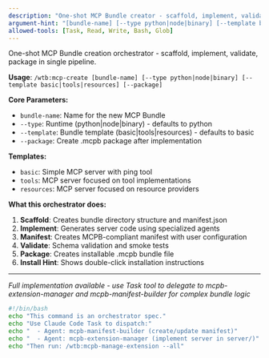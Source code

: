 ```yaml
---
description: "One-shot MCP Bundle creator - scaffold, implement, validate, package"
argument-hint: "[bundle-name] [--type python|node|binary] [--template basic|tools|resources] [--package]"
allowed-tools: [Task, Read, Write, Bash, Glob]
---
```


One-shot MCP Bundle creation orchestrator - scaffold, implement, validate, package in single pipeline.

**Usage**: `/wtb:mcp-create [bundle-name] [--type python|node|binary] [--template basic|tools|resources] [--package]`

**Core Parameters:**
- `bundle-name`: Name for the new MCP Bundle
- `--type`: Runtime (python|node|binary) - defaults to python
- `--template`: Bundle template (basic|tools|resources) - defaults to basic
- `--package`: Create .mcpb package after implementation

**Templates:**
- `basic`: Simple MCP server with ping tool
- `tools`: MCP server focused on tool implementations  
- `resources`: MCP server focused on resource providers

**What this orchestrator does:**
1. **Scaffold**: Creates bundle directory structure and manifest.json
2. **Implement**: Generates server code using specialized agents  
3. **Manifest**: Creates MCPB-compliant manifest with user configuration
4. **Validate**: Schema validation and smoke tests
5. **Package**: Creates installable .mcpb bundle file
6. **Install Hint**: Shows double-click installation instructions

---

*Full implementation available - use Task tool to delegate to mcpb-extension-manager and mcpb-manifest-builder for complex bundle logic*

```bash
#!/bin/bash
echo "This command is an orchestrator spec."
echo "Use Claude Code Task to dispatch:"
echo "  - Agent: mcpb-manifest-builder (create/update manifest)"
echo "  - Agent: mcpb-extension-manager (implement server in server/)"
echo "Then run: /wtb:mcpb-manage-extension --all"
```
